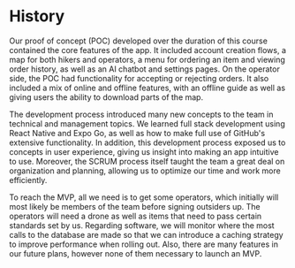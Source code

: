 # History

Our proof of concept (POC) developed over the duration of this course contained the core features of the app. It included account creation flows, a map for both hikers and operators, a menu for ordering an item and viewing order history, as well as an AI chatbot and settings pages. On the operator side, the POC had functionality for accepting or rejecting orders. It also included a mix of online and offline features, with an offline guide as well as giving users the ability to download parts of the map. 

The development process introduced many new concepts to the team in technical and management topics. We learned full stack development using React Native and Expo Go, as well as how to make full use of GitHub's extensive functionality. In addition, this development process exposed us to concepts in user experience, giving us insight into making an app intuitive to use. Moreover, the SCRUM process itself taught the team a great deal on organization and planning, allowing us to optimize our time and work more efficiently.

To reach the MVP, all we need is to get some operators, which initially will most likely be members of the team before signing outsiders up. The operators will need a drone as well as items that need to pass certain standards set by us. Regarding software, we will monitor where the most calls to the database are made so that we can introduce a caching strategy to improve performance when rolling out. Also, there are many features in our future plans, however none of them necessary to launch an MVP.
